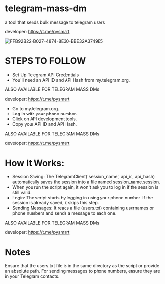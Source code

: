 # telegram-mass-dm
a tool that sends bulk message to telegram users

developer: https://t.me/pysmart


![FFB92B22-B027-4874-8E30-BBE32A3749E5](https://github.com/user-attachments/assets/e1738869-c48b-4e03-a760-9211d8316493)


# STEPS TO FOLLOW
- Set Up Telegram API Credentials
- You'll need an API ID and API Hash from my.telegram.org.
 
ALSO AVAILABLE FOR TELEGRAM MASS DMs

developer: https://t.me/pysmart

- Go to my.telegram.org.
- Log in with your phone number.
- Click on API development tools.
- Copy your API ID and API Hash.

ALSO AVAILABLE FOR TELEGRAM MASS DMs

developer: https://t.me/pysmart

# How It Works:
- Session Saving: The TelegramClient('session_name', api_id, api_hash) automatically saves the session into a file named session_name.session.
- When you run the script again, it won't ask you to log in if the session is still valid.
- Login: The script starts by logging in using your phone number. If the session is already saved, it skips this step.
- Sending Messages: It reads a file (users.txt) containing usernames or phone numbers and sends a message to each one.

ALSO AVAILABLE FOR TELEGRAM MASS DMs

developer: https://t.me/pysmart

# Notes
Ensure that the users.txt file is in the same directory as the script or provide an absolute path.
For sending messages to phone numbers, ensure they are in your Telegram contacts. 
